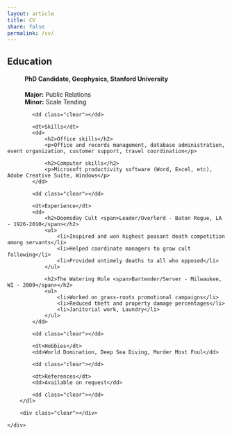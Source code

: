 ```yaml
---
layout: article
title: CV
share: false
permalink: /cv/
---
```


<html>
<body>
<h2 class="fn">Education</h2>
<p>
<dd>
<h4>PhD Candidate, Geophysics, Stanford University</h4>
<p><strong>Major:</strong> Public Relations<br />
<strong>Minor:</strong> Scale Tending</p>
            </dd>
            
            <dd class="clear"></dd>
            
            <dt>Skills</dt>
            <dd>
                <h2>Office skills</h2>
                <p>Office and records management, database administration, event organization, customer support, travel coordination</p>
                
                <h2>Computer skills</h2>
                <p>Microsoft productivity software (Word, Excel, etc), Adobe Creative Suite, Windows</p>
            </dd>
            
            <dd class="clear"></dd>
            
            <dt>Experience</dt>
            <dd>
                <h2>Doomsday Cult <span>Leader/Overlord - Baton Rogue, LA - 1926-2010</span></h2>
                <ul>
                    <li>Inspired and won highest peasant death competition among servants</li>
                    <li>Helped coordinate managers to grow cult following</li>
                    <li>Provided untimely deaths to all who opposed</li>
                </ul>
                
                <h2>The Watering Hole <span>Bartender/Server - Milwaukee, WI - 2009</span></h2>
                <ul>
                    <li>Worked on grass-roots promotional campaigns</li>
                    <li>Reduced theft and property damage percentages</li>
                    <li>Janitorial work, Laundry</li>
                </ul> 
            </dd>
            
            <dd class="clear"></dd>
            
            <dt>Hobbies</dt>
            <dd>World Domination, Deep Sea Diving, Murder Most Foul</dd>
            
            <dd class="clear"></dd>
            
            <dt>References</dt>
            <dd>Available on request</dd>
            
            <dd class="clear"></dd>
        </dl>
        
        <div class="clear"></div>
    
    </div>

</body>

</html>
</html>
